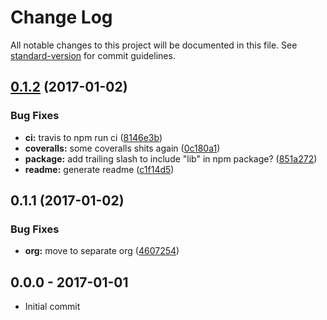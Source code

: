 # Change Log

All notable changes to this project will be documented in this file. See [standard-version](https://github.com/conventional-changelog/standard-version) for commit guidelines.

<a name="0.1.2"></a>
## [0.1.2](https://github.com/rolldown/rolldown/compare/v0.1.1...v0.1.2) (2017-01-02)


### Bug Fixes

* **ci:** travis to npm run ci ([8146e3b](https://github.com/rolldown/rolldown/commit/8146e3b))
* **coveralls:** some coveralls shits again ([0c180a1](https://github.com/rolldown/rolldown/commit/0c180a1))
* **package:** add trailing slash to include "lib" in npm package? ([851a272](https://github.com/rolldown/rolldown/commit/851a272))
* **readme:** generate readme ([c1f14d5](https://github.com/rolldown/rolldown/commit/c1f14d5))



<a name="0.1.1"></a>
## 0.1.1 (2017-01-02)


### Bug Fixes

* **org:** move to separate org ([4607254](https://github.com/rolldown/rolldown/commit/4607254))





## 0.0.0 - 2017-01-01
- Initial commit